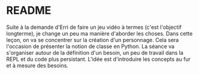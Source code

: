 # README

Suite à la demande d'Erri de faire un jeu vidéo à termes (c'est l'objectif longterme), je change un peu ma manière d'aborder les choses.
Dans cette leçon, on va se concentrer sur la création d'un personnage. Cela sera l'occasion de présenter la notion de classe en Python.
La séance va s'organiser autour de la définition d'un besoin, un peu de travail dans la REPL et du code plus persistant.
L'idée est d'introduire les concepts au fur et à mesure des besoins.
